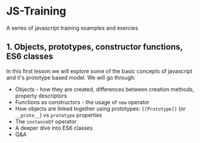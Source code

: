 # JS-Training
A series of javascript training examples and exercies

## 1. Objects, prototypes, constructor functions, ES6 classes

In this first lesson we will explore some of the basic concepts of javascript and it's prototype based model.
We will go through:
* Objects - how they are created, differences between creation methods, property descriptors
* Functions as constructors - the usage of `new` operator
* How objects are linked together using prototypes: `[[Prototype]]` (or `__proto__`) vs `prototype` properties
* The `instanceOf` operator
* A deeper dive into ES6 classes
* Q&A
